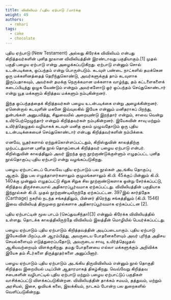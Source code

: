 ```yaml
---
title: விவிலியம் /புதிய ஏற்பாடு /மார்க்கு
weight: 49
authors:
  - rmhari
tags:
  - cake
  - chocolate
---
```


புதிய ஏற்பாடு (New Testament) அல்லது கிரேக்க விவிலியம் என்பது கிறித்தவர்களின் புனித நூலான விவிலியத்தின் இரண்டாவது பகுதியாகும்.[1] முதல் பகுதி பழைய ஏற்பாடு என்று அழைக்கப்படுகிறது. ஏற்பாடு என்னும் சொல் உடன்படிக்கை, ஒப்பந்தம் என்று பொருள்படும். கடவுள் பண்டை நாட்களில் தமக்கென ஒரு மக்களினத்தைத் தெரிந்துகொண்டு, அவர்களுக்குத் தாம் கடவுளாக இருப்பதாகவும், அவர்கள் தமக்கு நெருக்கமான மக்களாக வாழ்ந்து, தம் கட்டளைகளைக் கடைப்பிடித்து ஒழுக வேண்டும் என்றும் அவர்களோடு ஓர் ஒப்பந்தம் செய்துகொண்டார் என்று யூத மக்களும் கிறித்தவ மக்களும் நம்புகின்றனர்.

இந்த ஒப்பந்தத்தைக் கிறித்தவர்கள் பழைய உடன்படிக்கை என்று அழைக்கின்றனர். ஏனென்றால் கடவுளின் மகனே இவ்வுலகில் இயேசு என்னும் மனிதராகப் பிறந்து, துன்பங்கள் அனுபவித்து, சிலுவையில் அறையுண்டு இறந்தார் என்றும், சாவை வென்று உயிர்பெற்றெழுந்தார் என்றும் கிறித்தவர்கள் நம்புகின்றனர். இயேசுவின் சாவு மற்றும் உயிர்த்தெழுதல் வழியாகக் கடவுள் மனித குலம் முழுவதோடும் ஒரு புதிய உடன்படிக்கையைச் செய்துகொண்டார் என்பது கிறித்தவர்களின் நம்பிக்கை.

எனவே, யூதர்களால் ஏற்றுக்கொள்ளப்பட்டதும், கிறிஸ்துவின் காலத்திற்கு முற்பட்டதுமான புனித நூல் தொகுப்பைக் கிறித்தவர் பழைய ஏற்பாடு என்பர். கிறிஸ்துவின் காலத்திலும் அவர் இறந்த ஒரு நூற்றாண்டுக்குள்ளும் எழுதப்பட்ட புனித நூல்தொகுப்பு புதிய ஏற்பாடு என்று வழங்கப்படுகிறது.

பழைய ஏற்பாட்டைப் போலவே புதிய ஏற்பாடும் பல நூல்கள் அடங்கிய தொகுப்பு ஆகும். இது பல எழுத்தாளர்களாலும் குழுமங்களாலும் கி.பி. 45க்குப் பின்னும் கி.பி. 140க்கு முன்னும் எழுதப்பட்டு சிறுக சிறுக சில நூற்றாண்டுகளாக ஒன்று சேர்க்கப்பட்டு, கிறித்தவ திருச்சபையால் அதிகாரப்பூர்வமாக ஏற்கப்பட்டது. விவிலியத்தின் பகுதியாக இந்நூல்கள் கி.பி. முதல் நூற்றாண்டிலிருந்தே ஏற்கப்பட்டன. 397இல் கார்த்தேசு (Carthage) நகரில் நடந்த சங்கத்திலும், பின்னர் திரெந்து சங்கத்திலும் (கி.பி. 1546) இவை விவிலியத் திருமுறை நூல்களாக அதிகாரப்பூர்வமாக ஏற்கப்பட்டன [2].

புதிய ஏற்பாட்டின் மூல பாடம் (செப்துவசிந்தா)[3] என்னும் கிரேக்க விவிலியத்தில் உள்ளது. தொடக்க காலத்திலிருந்தே விவிலியம் இலத்தீன் மொழியில் பெயர்க்கப்பட்டது.

பழைய ஏற்பாடும் புதிய ஏற்பாடும் கிறித்தவத்தின் அடிப்படையாகும். புதிய ஏற்பாடு இயேசுவின் பிறப்புடன் ஆரம்பித்து, அவருடைய போதனைகளையும் அவர் புரிந்த அதிசய செயல்களையும் எடுத்துரைப்பதோடு, அவருடைய சாவு, உயிர்த்தெழுதல் ஆகியவற்றையும் விளக்குகிறது. தமது போதனையை எல்லா மக்களுக்கும் அறிவிக்க இயேசு தம் சீடர்களை திருத்தூதர்களை அனுப்பினார்.

பழைய ஏற்பாடும் புதிய ஏற்பாடும் அடங்கிய திருவிவிலியம் என்னும் நூல் தொகுதி கிறித்தவ இறையியல் படிப்பின் ஆதாரமாகத் திகழ்கிறது. வெவ்வேறு கிறித்தவ சபைகளின் வழிபாட்டில் புதிய ஏற்பாடு மற்றும் பழைய ஏற்பாட்டுப் பகுதிகள் வாசிக்கப்பட்டு விளக்கப்படுகின்றன. விவிலியத்தின் தாக்கம் சமயம், தத்துவம், மற்றும் அரசியல், இசை, ஓவியக் கலை, இலக்கியம், நாடகம் போன்ற பல துறைகளில் வெளிப்படுகின்றது.
